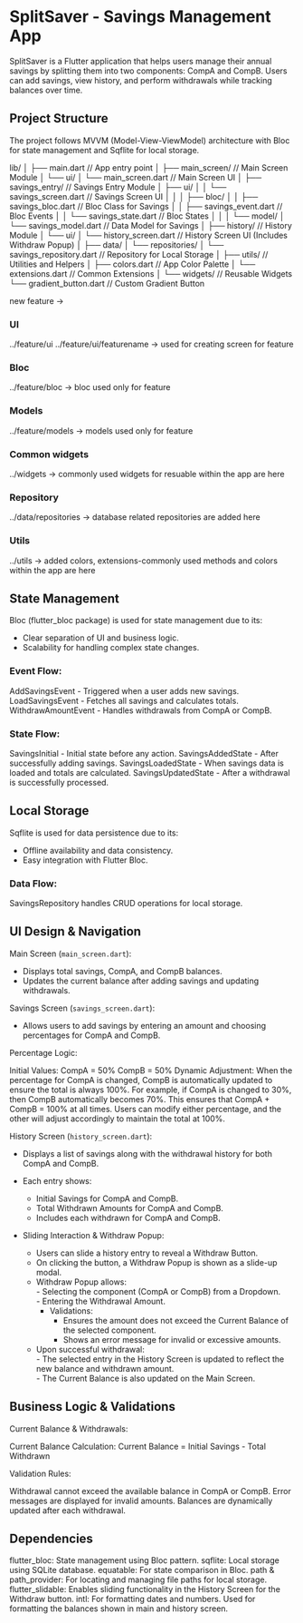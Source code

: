# SplitSaver - Savings Management App

SplitSaver is a Flutter application that helps users manage their annual savings by splitting them into two components: CompA and CompB. Users can add savings, view history, and perform withdrawals while tracking balances over time.

## Project Structure

The project follows MVVM (Model-View-ViewModel) architecture with Bloc for state management and Sqflite for local storage.

lib/
│
├── main.dart                       // App entry point
│
├── main_screen/                    // Main Screen Module
│   └── ui/
│       └── main_screen.dart         // Main Screen UI
│
├── savings_entry/                  // Savings Entry Module
│   ├── ui/
│   │   └── savings_screen.dart      // Savings Screen UI
│   │
│   ├── bloc/
│   │   ├── savings_bloc.dart        // Bloc Class for Savings
│   │   ├── savings_event.dart       // Bloc Events
│   │   └── savings_state.dart       // Bloc States
│   │
│   └── model/
│       └── savings_model.dart       // Data Model for Savings
│
├── history/                        // History Module
│   └── ui/
│       └── history_screen.dart      // History Screen UI (Includes Withdraw Popup)
│
├── data/
│   └── repositories/
│       └── savings_repository.dart  // Repository for Local Storage
│
├── utils/                          // Utilities and Helpers
│   ├── colors.dart                  // App Color Palette
│   └── extensions.dart              // Common Extensions
│
└── widgets/                        // Reusable Widgets
    └── gradient_button.dart          // Custom Gradient Button

new feature ->

### UI

../feature/ui
../feature/ui/featurename -> used for creating screen for feature

### Bloc

../feature/bloc -> bloc used only for feature

### Models

../feature/models -> models used only for feature

### Common widgets

../widgets -> commonly used widgets for resuable within the app are here 

### Repository

../data/repositories -> database related repositories are added here

### Utils
../utils -> added colors, extensions-commonly used methods and colors within the app are here

## State Management

Bloc (flutter_bloc package) is used for state management due to its:

- Clear separation of UI and business logic.
- Scalability for handling complex state changes.

### Event Flow:

AddSavingsEvent - Triggered when a user adds new savings.
LoadSavingsEvent - Fetches all savings and calculates totals.
WithdrawAmountEvent - Handles withdrawals from CompA or CompB.

### State Flow:

SavingsInitial - Initial state before any action.
SavingsAddedState - After successfully adding savings.
SavingsLoadedState - When savings data is loaded and totals are calculated.
SavingsUpdatedState - After a withdrawal is successfully processed.

## Local Storage

Sqflite is used for data persistence due to its:
- Offline availability and data consistency.
- Easy integration with Flutter Bloc.

### Data Flow:

SavingsRepository handles CRUD operations for local storage.

## UI Design & Navigation

Main Screen (`main_screen.dart`):
- Displays total savings, CompA, and CompB balances.
- Updates the current balance after adding savings and updating withdrawals.

Savings Screen (`savings_screen.dart`):
- Allows users to add savings by entering an amount and choosing percentages for CompA and CompB.

Percentage Logic:

Initial Values:
CompA = 50%
CompB = 50%
Dynamic Adjustment:
When the percentage for CompA is changed, CompB is automatically updated to ensure the total is always 100%.
For example, if CompA is changed to 30%, then CompB automatically becomes 70%.
This ensures that CompA + CompB = 100% at all times.
Users can modify either percentage, and the other will adjust accordingly to maintain the total at 100%.

History Screen (`history_screen.dart`):  
- Displays a list of savings along with the withdrawal history for both CompA and CompB.  
- Each entry shows:  
    - Initial Savings for CompA and CompB.  
    - Total Withdrawn Amounts for CompA and CompB.  
    - Includes each withdrawn for CompA and CompB.  

- Sliding Interaction & Withdraw Popup:  
    - Users can slide a history entry to reveal a Withdraw Button.  
    - On clicking the button, a Withdraw Popup is shown as a slide-up modal.  
  - Withdraw Popup allows:  
        - Selecting the component (CompA or CompB) from a Dropdown.  
        - Entering the Withdrawal Amount.  
    - Validations:  
        - Ensures the amount does not exceed the Current Balance of the selected component.  
        - Shows an error message for invalid or excessive amounts.  
  - Upon successful withdrawal:  
        - The selected entry in the History Screen is updated to reflect the new balance and withdrawn amount.  
        - The Current Balance is also updated on the Main Screen.  

## Business Logic & Validations

Current Balance & Withdrawals:

Current Balance Calculation: Current Balance = Initial Savings - Total Withdrawn

Validation Rules:

Withdrawal cannot exceed the available balance in CompA or CompB.
Error messages are displayed for invalid amounts.
Balances are dynamically updated after each withdrawal.

## Dependencies

flutter_bloc: State management using Bloc pattern.
sqflite: Local storage using SQLite database.
equatable: For state comparison in Bloc.
path & path_provider: For locating and managing file paths for local storage.
flutter_slidable: Enables sliding functionality in the History Screen for the Withdraw button.
intl: For formatting dates and numbers. Used for formatting the balances shown in main and history screen.
